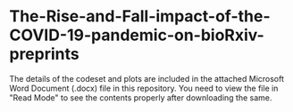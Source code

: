 # The-Rise-and-Fall-impact-of-the-COVID-19-pandemic-on-bioRxiv-preprints

The details of the codeset and plots are included in the attached Microsoft Word Document (.docx) file in this repository. 
You need to view the file in "Read Mode" to see the contents properly after downloading the same.

